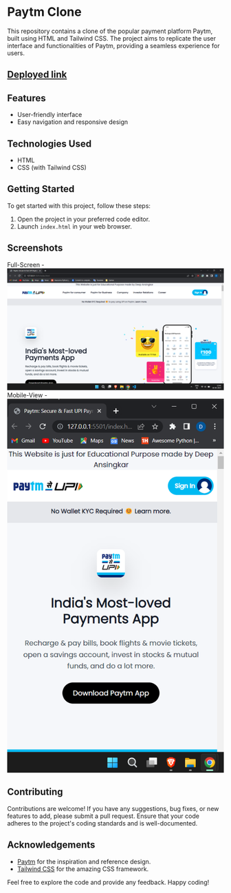 # Paytm Clone

This repository contains a clone of the popular payment platform Paytm, built using HTML and Tailwind CSS. The project aims to replicate the user interface and functionalities of Paytm, providing a seamless experience for users.

## [Deployed link](https://paytmclone-justforeducational-purpose.netlify.app/)

## Features
- User-friendly interface
- Easy navigation and responsive design

## Technologies Used
- HTML
- CSS (with Tailwind CSS)

## Getting Started
To get started with this project, follow these steps:
1. Open the project in your preferred code editor.
2. Launch `index.html` in your web browser.

## Screenshots
Full-Screen -
![Home-FullScreen](./Screenshot%20(25).png)
Mobile-View -
![Mobile-View](./Screenshot%20(26).png)


## Contributing
Contributions are welcome! If you have any suggestions, bug fixes, or new features to add, please submit a pull request. Ensure that your code adheres to the project's coding standards and is well-documented.

## Acknowledgements
- [Paytm](https://paytm.com/) for the inspiration and reference design.
- [Tailwind CSS](https://tailwindcss.com/) for the amazing CSS framework.

Feel free to explore the code and provide any feedback. Happy coding!
